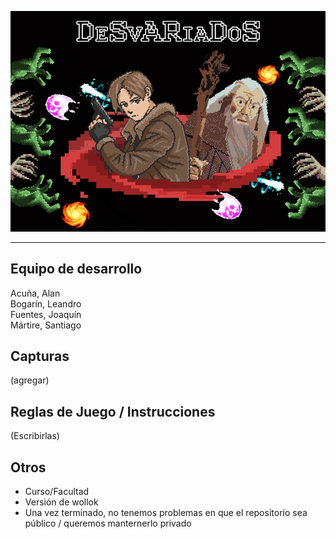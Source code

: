 ![](assets/MenuReadMe.png)

-----

## Equipo de desarrollo

<div dir="justify">
Acuña, Alan </br>
Bogarín, Leandro </br>
Fuentes, Joaquín </br>
Mártire, Santiago </br>
</div>


## Capturas

(agregar)

## Reglas de Juego / Instrucciones

(Escribirlas)


## Otros

- Curso/Facultad
- Versión de wollok
- Una vez terminado, no tenemos problemas en que el repositorio sea público / queremos manternerlo privado
